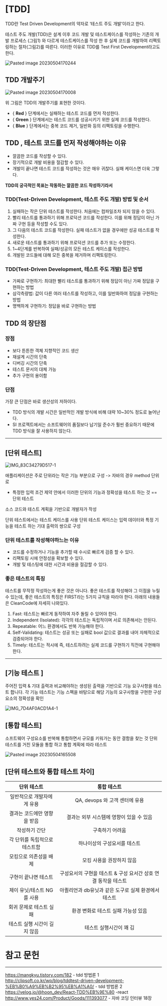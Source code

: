 
# [TDD]

TDD란 Test Driven Development의 약자로 ‘테스트 주도 개발’이라고 한다.

테스트 주도 개발(TDD)은 설계 이후 코드 개발 및 테스트케이스를 작성하는 기존의 개발 프로세스 (그림1) 와 다르게 테스트케이스를 작성 한 후 실제 코드를 개발하여 리펙토링하는 절차(그림2)를 따른다. 이러한 이유로 TDD를 Test First Development라고도 한다.

![Pasted image 20230504170244](https://github.com/cs-breaker/Tech-Seminar/blob/main/Contents/res/seminar-62/Pasted%20image%2020230504170244.png)

## **TDD 개발주기**

![Pasted image 20230504170008](https://github.com/cs-breaker/Tech-Seminar/blob/main/Contents/res/seminar-62/Pasted%20image%2020230504170008.png)

위 그림은 TDD의 개발주기를 표현한 것이다.

-   { **Red** } 단계에서는 실패하는 테스트 코드를 먼저 작성한다.
-   { **Green** } 단계에서는 테스트 코드를 성공시키기 위한 실제 코드를 작성한다.
-   { **Blue** } 단계에서는 중복 코드 제거, 일반화 등의 리팩토링을 수행한다.



## TDD , 테스트 코드를 먼저 작성해야하는 이유

-   깔끔한 코드를 작성할 수 있다.
-   장기적으로 개발 비용을 절감할 수 있다.
-   개발이 끝나면 테스트 코드를 작성하는 것은 매우 귀찮다. 실패 케이스면 더욱 그렇다.

**TDD의 궁극적인 목표는 작동하는 깔끔한 코드 작성하기라서**




###  TDD(Test-Driven Development, 테스트 주도 개발) 방법 및 순서  

1.  실패하는 작은 단위 테스트를 작성한다. 처음에는 컴파일조차 되지 않을 수 있다.
2.  빨리 테스트를 통과하기 위해 프로덕션 코드를 작성한다. 이를 위해 정답이 아닌 가짜 구현 등을 작성할 수도 있다.
3.  그 다음의 테스트 코드를 작성한다. 실패 테스트가 없을 경우에만 성공 테스트를 작성한다.
4.  새로운 테스트를 통과하기 위해 프로덕션 코드를 추가 또는 수정한다.
5.  1~4단계를 반복하여 실패/성공의 모든 테스트 케이스를 작성한다.
6.  개발된 코드들에 대해 모든 중복을 제거하며 리팩토링한다.




### TDD(Test-Driven Development, 테스트 주도 개발) 접근 방법 

-   가짜로 구현하기: 최대한 빨리 테스트를 통과하기 위해 정답이 아닌 가짜 정답을 구현하는 방법
-   삼각측량법: 값이 다른 여러 테스트를 작성하고, 이를 일반화하여 정답을 구현하는 방법
-   명백하게 구현하기: 정답을 바로 구현하는 방법



## TDD 의 장단점

### 장점

- 보다 튼튼한 객체 지향적인 코드 생산  
- 재설계 시간의 단축  
- 디버깅 시간의 단축  
- 테스트 문서의 대체 가능  
- 추가 구현의 용이함  


### 단점

가장 큰 단점은 바로 생산성의 저하이다.

- TDD 방식의 개발 시간은 일반적인 개발 방식에 비해 대략 10~30% 정도로 늘어난다.  
- SI 프로젝트에서는 소프트웨어의 품질보다 납기일 준수가 훨씬 중요하기 때문에 TDD 방식을 잘 사용하지 않는다.


----


## [단위 테스트]

![IMG_83C34279D517-1](https://github.com/cs-breaker/Tech-Seminar/blob/main/Contents/res/seminar-62/IMG_83C34279D517-1.jpeg)

애플리케이션은 주로 단위라는 작은 기능 부분으로 구성 -> 자바의 경우 method 단위로

- 특정한 입력 조건 제약 안에서 이러한 단위의 기능과 정확성을 테스트 하는 것 == 단위 테스트

소스 코드와 테스트 계획을 기반으로 개발자가 작성


단위 테스트에서는 테스트 케이스를 사용 단위 테스트 케이스는 입력 데이터와 특정 기능을 테스트 하는 기대 출력의 쌍으로 구성




### 단위 테스트를 작성해야하느는 이유 
-   코드를 수정하거나 기능을 추가할 때 수시로 빠르게 검증 할 수 있다.
-   리팩토링 시에 안정성을 확보할 수 있다.
-   개발 및 테스팅에 대한 시간과 비용을 절감할 수 있다.



### 좋은 테스트의 특징 

 테스트를 무작정 작성하는게 좋은 것은 아니다. 좋은 테스트를 작성해야 그 이점을 누릴 수 있는데, 좋은 테스트의 특징은 FIRST라는 5가지 규칙을 따라야 한다. 아래의 내용들은 CleanCode에 자세히 나와있다.

1.  Fast: 테스트는 빠르게 동작하여 자주 돌릴 수 있어야 한다.
2.  Independent (Isolated): 각각의 테스트는 독립적이며 서로 의존해서는 안된다.
3.  Repeatable: 어느 환경에서도 반복 가능해야 한다.
4.  Self-Validating: 테스트는 성공 또는 실패로 bool 값으로 결과를 내어 자체적으로 검증되어야 한다.
5.  Timely: 테스트는 적시에 즉, 테스트하려는 실제 코드를 구현하기 직전에 구현해야 한다.


----


## [기능 테스트 ]

주어진 입력 & 기대 출력과 비교해야하는 생성된 출력을 기반으로 기능 요구사항을 테스트 합니다. 각 기능 테스트는 기능 스펙을 바탕으로 해당 기능의 요구사항을 구현한 구성요소의 정확성을 확인

![IMG_7D4AF0ACD1A4-1](https://github.com/cs-breaker/Tech-Seminar/blob/main/Contents/res/seminar-62/IMG_7D4AF0ACD1A4-1.jpeg)


## [통합 테스트]

소프트웨어 구성요소를 반복해 통합하면서 규모를 키워가는 동안 결함을 찾는 것
단위 테스트를 거친 모듈을 통합 하고 통합 계획에 따라 테스트

![Pasted image 20230504165508](https://github.com/cs-breaker/Tech-Seminar/blob/main/Contents/res/seminar-62/Pasted%20image%2020230504165508.png)




## [단위 테스트와 통합 테스트 차이]

|단위 테스트 | 통합 테스트|
|:--------------:|:---------------:|
|일반적으로 개발자에게 유용| QA, devops 와 고객 센터에 유용|
|결과는 코드에만 영향을 받음|결과는 외부 시스템에 영향이 있을 수 있음|
|작성하기 간단| 구축하기 어려움|
|각 단위를 독립적으로 테스트함 | 하나이상의 구성요서를 테스트
|모킹으로 의존성을 배제|모킹 사용을 권장하지 않음|
|구현이 끝나면 테스트|구성요서의 구현을 테스트 & 구성 요서간 상호 연결 동작을 테스트|
|제이 유닛/테스트 NG를 사용| 아퀼리언과 db유닛과 같은 도구로 실제 환경에서 테스트|
|회귀 문제로 테스트 실패|환경 변화로 테스트 실패 가능성 있음|
|테스트 실행 시간이 길지 않음 | 테스트 실행시간이 꽤 김|





# 참고 문헌
---

https://mangkyu.tistory.com/182 - tdd 방법론 1 
http://clipsoft.co.kr/wp/blog/tddtest-driven-development-%EB%B0%A9%EB%B2%95%EB%A1%A0/ - tdd 방법론 2
https://velog.io/@hoon_dev/React-TDD%EB%9E%80 -react
http://www.yes24.com/Product/Goods/111393077 - 자바 코딩 인터뷰 18장

